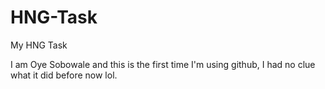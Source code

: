# HNG-Task
My HNG Task

I am Oye Sobowale and this is the first time I'm using github, I had no clue what it did before now lol.
